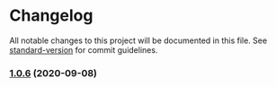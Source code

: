 # Changelog

All notable changes to this project will be documented in this file. See [standard-version](https://github.com/conventional-changelog/standard-version) for commit guidelines.

### [1.0.6](https://github.com/pass0a/dbcparser/compare/v1.0.5...v1.0.6) (2020-09-08)
